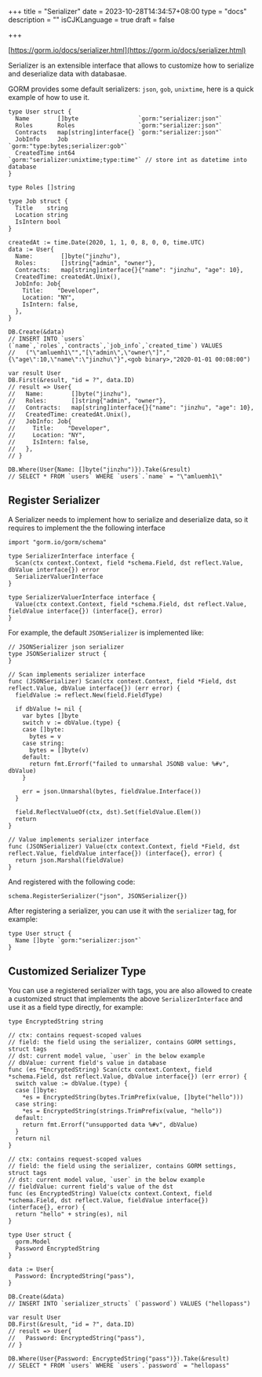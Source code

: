 +++
title = "Serializer"
date = 2023-10-28T14:34:57+08:00
type = "docs"
description = ""
isCJKLanguage = true
draft = false

+++

[https://gorm.io/docs/serializer.html](https://gorm.io/docs/serializer.html)

Serializer is an extensible interface that allows to customize how to serialize and deserialize data with databasae.

GORM provides some default serializers: `json`, `gob`, `unixtime`, here is a quick example of how to use it.

```
type User struct {
  Name        []byte                 `gorm:"serializer:json"`
  Roles       Roles                  `gorm:"serializer:json"`
  Contracts   map[string]interface{} `gorm:"serializer:json"`
  JobInfo     Job                    `gorm:"type:bytes;serializer:gob"`
  CreatedTime int64                  `gorm:"serializer:unixtime;type:time"` // store int as datetime into database
}

type Roles []string

type Job struct {
  Title    string
  Location string
  IsIntern bool
}

createdAt := time.Date(2020, 1, 1, 0, 8, 0, 0, time.UTC)
data := User{
  Name:        []byte("jinzhu"),
  Roles:       []string{"admin", "owner"},
  Contracts:   map[string]interface{}{"name": "jinzhu", "age": 10},
  CreatedTime: createdAt.Unix(),
  JobInfo: Job{
    Title:    "Developer",
    Location: "NY",
    IsIntern: false,
  },
}

DB.Create(&data)
// INSERT INTO `users` (`name`,`roles`,`contracts`,`job_info`,`created_time`) VALUES
//   ("\"amluemh1\"","[\"admin\",\"owner\"]","{\"age\":10,\"name\":\"jinzhu\"}",<gob binary>,"2020-01-01 00:08:00")

var result User
DB.First(&result, "id = ?", data.ID)
// result => User{
//   Name:        []byte("jinzhu"),
//   Roles:       []string{"admin", "owner"},
//   Contracts:   map[string]interface{}{"name": "jinzhu", "age": 10},
//   CreatedTime: createdAt.Unix(),
//   JobInfo: Job{
//     Title:    "Developer",
//     Location: "NY",
//     IsIntern: false,
//   },
// }

DB.Where(User{Name: []byte("jinzhu")}).Take(&result)
// SELECT * FROM `users` WHERE `users`.`name` = "\"amluemh1\"
```

## Register Serializer

A Serializer needs to implement how to serialize and deserialize data, so it requires to implement the the following interface

```
import "gorm.io/gorm/schema"

type SerializerInterface interface {
  Scan(ctx context.Context, field *schema.Field, dst reflect.Value, dbValue interface{}) error
  SerializerValuerInterface
}

type SerializerValuerInterface interface {
  Value(ctx context.Context, field *schema.Field, dst reflect.Value, fieldValue interface{}) (interface{}, error)
}
```

For example, the default `JSONSerializer` is implemented like:

```
// JSONSerializer json serializer
type JSONSerializer struct {
}

// Scan implements serializer interface
func (JSONSerializer) Scan(ctx context.Context, field *Field, dst reflect.Value, dbValue interface{}) (err error) {
  fieldValue := reflect.New(field.FieldType)

  if dbValue != nil {
    var bytes []byte
    switch v := dbValue.(type) {
    case []byte:
      bytes = v
    case string:
      bytes = []byte(v)
    default:
      return fmt.Errorf("failed to unmarshal JSONB value: %#v", dbValue)
    }

    err = json.Unmarshal(bytes, fieldValue.Interface())
  }

  field.ReflectValueOf(ctx, dst).Set(fieldValue.Elem())
  return
}

// Value implements serializer interface
func (JSONSerializer) Value(ctx context.Context, field *Field, dst reflect.Value, fieldValue interface{}) (interface{}, error) {
  return json.Marshal(fieldValue)
}
```

And registered with the following code:

```
schema.RegisterSerializer("json", JSONSerializer{})
```

After registering a serializer, you can use it with the `serializer` tag, for example:

```
type User struct {
  Name []byte `gorm:"serializer:json"`
}
```

## Customized Serializer Type

You can use a registered serializer with tags, you are also allowed to create a customized struct that implements the above `SerializerInterface` and use it as a field type directly, for example:

```
type EncryptedString string

// ctx: contains request-scoped values
// field: the field using the serializer, contains GORM settings, struct tags
// dst: current model value, `user` in the below example
// dbValue: current field's value in database
func (es *EncryptedString) Scan(ctx context.Context, field *schema.Field, dst reflect.Value, dbValue interface{}) (err error) {
  switch value := dbValue.(type) {
  case []byte:
    *es = EncryptedString(bytes.TrimPrefix(value, []byte("hello")))
  case string:
    *es = EncryptedString(strings.TrimPrefix(value, "hello"))
  default:
    return fmt.Errorf("unsupported data %#v", dbValue)
  }
  return nil
}

// ctx: contains request-scoped values
// field: the field using the serializer, contains GORM settings, struct tags
// dst: current model value, `user` in the below example
// fieldValue: current field's value of the dst
func (es EncryptedString) Value(ctx context.Context, field *schema.Field, dst reflect.Value, fieldValue interface{}) (interface{}, error) {
  return "hello" + string(es), nil
}

type User struct {
  gorm.Model
  Password EncryptedString
}

data := User{
  Password: EncryptedString("pass"),
}

DB.Create(&data)
// INSERT INTO `serializer_structs` (`password`) VALUES ("hellopass")

var result User
DB.First(&result, "id = ?", data.ID)
// result => User{
//   Password: EncryptedString("pass"),
// }

DB.Where(User{Password: EncryptedString("pass")}).Take(&result)
// SELECT * FROM `users` WHERE `users`.`password` = "hellopass"
```